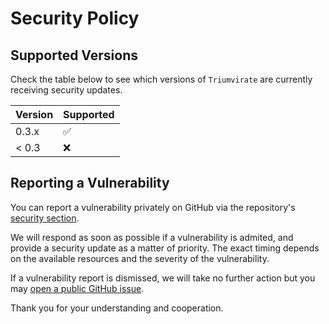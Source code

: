 # Security Policy

## Supported Versions

Check the table below to see which versions of `Triumvirate` are currently
receiving security updates.

| Version | Supported          |
| ------- | ------------------ |
| 0.3.x   | :white_check_mark: |
| < 0.3   | :x:                |

## Reporting a Vulnerability

You can report a vulnerability privately on GitHub via the repository's
[security section](https://github.com/MikeSWang/Triumvirate/security).

We will respond as soon as possible if a vulnerability is admited, and
provide a security update as a matter of priority. The exact timing depends
on the available resources and the severity of the vulnerability.

If a vulnerability report is dismissed, we will take no further action
but you may [open a public GitHub issue](https://github.com/MikeSWang/Triumvirate/issues/new/choose).

Thank you for your understanding and cooperation.
